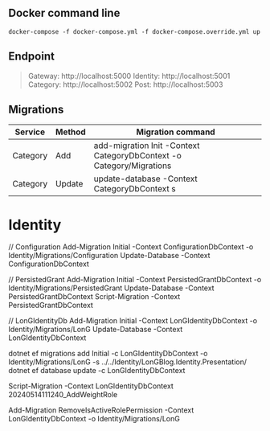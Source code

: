 ## Docker command line
```
docker-compose -f docker-compose.yml -f docker-compose.override.yml up
```

## Endpoint

> Gateway: http://localhost:5000
> Identity: http://localhost:5001
> Category: http://localhost:5002
> Post: http://localhost:5003

## Migrations
|  Service  |  Method   |      Migration command                                                      |
|-----------|-----------|-----------------------------------------------------------------------------|
|  Category |  Add      | add-migration Init -Context CategoryDbContext -o Category/Migrations        | 
|  Category |  Update   | update-database -Context CategoryDbContext                              s    | 
 
# Identity
// Configuration
Add-Migration Initial -Context ConfigurationDbContext -o Identity/Migrations/Configuration
Update-Database -Context ConfigurationDbContext

// PersistedGrant
Add-Migration Initial -Context PersistedGrantDbContext -o Identity/Migrations/PersistedGrant
Update-Database -Context PersistedGrantDbContext
Script-Migration -Context PersistedGrantDbContext

// LonGIdentityDb
Add-Migration Initial -Context LonGIdentityDbContext -o Identity/Migrations/LonG
Update-Database -Context LonGIdentityDbContext

dotnet ef migrations add Initial -c LonGIdentityDbContext -o Identity/Migrations/LonG -s ../../Identity/LonGBlog.Identity.Presentation/
dotnet ef database update -c LonGIdentityDbContext

Script-Migration -Context LonGIdentityDbContext 20240514111240_AddWeightRole

Add-Migration RemoveIsActiveRolePermission -Context LonGIdentityDbContext -o Identity/Migrations/LonG
